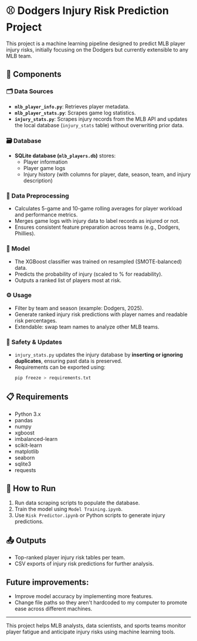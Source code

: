 
# ⚾ Dodgers Injury Risk Prediction Project

This project is a machine learning pipeline designed to predict MLB player injury risks, initially focusing on the Dodgers but currently extensible to any MLB team.

## 📂 Components

### 🗂️ Data Sources

- **`mlb_player_info.py`**: Retrieves player metadata.
- **`mlb_player_stats.py`**: Scrapes game log statistics.
- **`injury_stats.py`**: Scrapes injury records from the MLB API and updates the local database (`injury_stats` table) without overwriting prior data.

### 🗃️ Database

- **SQLite database (`mlb_players.db`)** stores:
  - Player information
  - Player game logs
  - Injury history (with columns for player, date, season, team, and injury description)

### 🧹 Data Preprocessing

- Calculates 5-game and 10-game rolling averages for player workload and performance metrics.
- Merges game logs with injury data to label records as injured or not.
- Ensures consistent feature preparation across teams (e.g., Dodgers, Phillies).

### 🤖 Model

- The XGBoost classifier was trained on resampled (SMOTE-balanced) data.
- Predicts the probability of injury (scaled to % for readability).
- Outputs a ranked list of players most at risk.

### ⚙️ Usage

- Filter by team and season (example: Dodgers, 2025).
- Generate ranked injury risk predictions with player names and readable risk percentages.
- Extendable: swap team names to analyze other MLB teams.

### 🔄 Safety & Updates

- `injury_stats.py` updates the injury database by **inserting or ignoring duplicates**, ensuring past data is preserved.
- Requirements can be exported using:
  ```bash
  pip freeze > requirements.txt
  ```

## 📋 Requirements

- Python 3.x
- pandas
- numpy
- xgboost
- imbalanced-learn
- scikit-learn
- matplotlib
- seaborn
- sqlite3
- requests

## 🚀 How to Run

1. Run data scraping scripts to populate the database.
2. Train the model using `Model Training.ipynb`.
3. Use `Risk Predictor.ipynb` or Python scripts to generate injury predictions.

## 📤 Outputs

- Top-ranked player injury risk tables per team.
- CSV exports of injury risk predictions for further analysis.

## Future improvements: 

- Improve model accuracy by implementing more features.
- Change file paths so they aren't hardcoded to my computer to promote ease across different machines. 

---

This project helps MLB analysts, data scientists, and sports teams monitor player fatigue and anticipate injury risks using machine learning tools.

